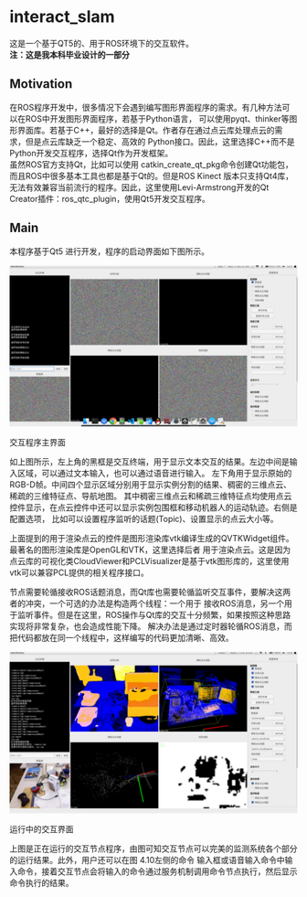 # interact_slam
这是一个基于QT5的、用于ROS环境下的交互软件。  
**注：这是我本科毕业设计的一部分**

## Motivation
​	在ROS程序开发中，很多情况下会遇到编写图形界面程序的需求。有几种方法可以在ROS中开发图形界面程序，若基于Python语言，
可以使用pyqt、thinker等图形界面库。若基于C++，最好的选择是Qt。作者存在通过点云库处理点云的需求，但是点云库缺乏一个稳定、高效的
Python接口。因此，这里选择C++而不是Python开发交互程序，选择Qt作为开发框架。  
  虽然ROS官方支持Qt，比如可以使用 catkin_create_qt_pkg命令创建Qt功能包，而且ROS中很多基本工具也都是基于Qt的。但是ROS Kinect
版本只支持Qt4库，无法有效兼容当前流行的程序。因此，这里使用Levi-Armstrong开发的Qt Creator插件：ros_qtc_plugin，使用Qt5开发交互程序。

## Main
本程序基于Qt5 进行开发，程序的启动界面如下图所示。

![image](https://github.com/chenjianqu/interact_slam/blob/master/examples/%E5%9B%BE%E7%89%871.png)

交互程序主界面

​	如上图所示，左上角的黑框是交互终端，用于显示文本交互的结果。左边中间是输入区域，可以通过文本输入，也可以通过语音进行输入。
左下角用于显示原始的RGB-D帧。中间四个显示区域分别用于显示实例分割的结果、稠密的三维点云、稀疏的三维特征点、导航地图。
其中稠密三维点云和稀疏三维特征点均使用点云控件显示，在点云控件中还可以显示实例包围框和移动机器人的运动轨迹。右侧是配置选项，
比如可以设置程序监听的话题(Topic)、设置显示的点云大小等。


​	上面提到的用于渲染点云的控件是图形渲染库vtk编译生成的QVTKWidget组件。最著名的图形渲染库是OpenGL和VTK，这里选择后者
用于渲染点云。这是因为点云库的可视化类CloudViewer和PCLVisualizer是基于vtk图形库的，这里使用vtk可以兼容PCL提供的相关程序接口。

​	节点需要轮循接收ROS话题消息，而Qt库也需要轮循监听交互事件，要解决这两者的冲突，一个可选的办法是构造两个线程：一个用于
接收ROS消息，另一个用于监听事件。但是在这里，ROS操作与Qt库的交互十分频繁，如果按照这种思路实现将非常复杂，也会造成性能下降。
解决办法是通过定时器轮循ROS消息，而把代码都放在同一个线程中，这样编写的代码更加清晰、高效。

![image](https://github.com/chenjianqu/interact_slam/blob/master/examples/%E5%9B%BE%E7%89%872.png)

运行中的交互界面

上图是正在运行的交互节点程序，由图可知交互节点可以完美的监测系统各个部分的运行结果。此外，用户还可以在图 4.10左侧的命令
输入框或语音输入命令中输入命令，接着交互节点会将输入的命令通过服务机制调用命令节点执行，然后显示命令执行的结果。


